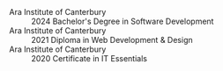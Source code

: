 <dl>
  <dt>Ara Institute of Canterbury</dt>
  <dd>2024 Bachelor's Degree in Software Development</dd>
  
  <dt>Ara Institute of Canterbury</dt>
  <dd>2021 Diploma in Web Development & Design</dd>
  
  <dt>Ara Institute of Canterbury</dt>
  <dd>2020 Certificate in IT Essentials</dd>




</dl>
